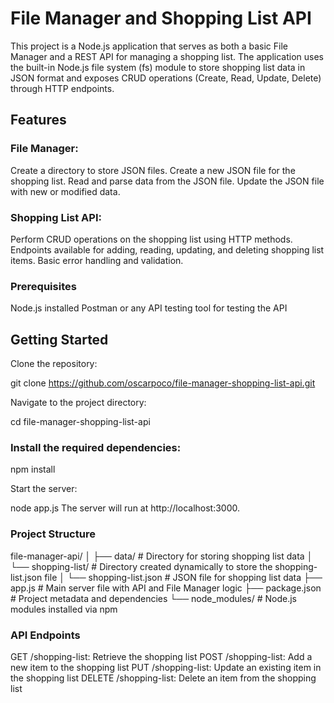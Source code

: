 # File Manager and Shopping List API
This project is a Node.js application that serves as both a basic File Manager and a REST API for managing a shopping list. The application uses the built-in Node.js file system (fs) module to store shopping list data in JSON format and exposes CRUD operations (Create, Read, Update, Delete) through HTTP endpoints.

## Features

### File Manager:

Create a directory to store JSON files.
Create a new JSON file for the shopping list.
Read and parse data from the JSON file.
Update the JSON file with new or modified data.

### Shopping List API:

Perform CRUD operations on the shopping list using HTTP methods.
Endpoints available for adding, reading, updating, and deleting shopping list items.
Basic error handling and validation.

### Prerequisites
Node.js installed
Postman or any API testing tool for testing the API

## Getting Started
Clone the repository:

git clone https://github.com/oscarpoco/file-manager-shopping-list-api.git

Navigate to the project directory:

cd file-manager-shopping-list-api

### Install the required dependencies:

npm install

Start the server:

node app.js
The server will run at http://localhost:3000.

### Project Structure

file-manager-api/
│
├── data/                         # Directory for storing shopping list data
│   └── shopping-list/            # Directory created dynamically to store the shopping-list.json file
│       └── shopping-list.json    # JSON file for shopping list data
├── app.js                        # Main server file with API and File Manager logic
├── package.json                  # Project metadata and dependencies
└── node_modules/                 # Node.js modules installed via npm


### API Endpoints
GET /shopping-list: Retrieve the shopping list
POST /shopping-list: Add a new item to the shopping list
PUT /shopping-list: Update an existing item in the shopping list
DELETE /shopping-list: Delete an item from the shopping list